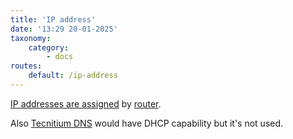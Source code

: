 ```yaml
---
title: 'IP address'
date: '13:29 20-01-2025'
taxonomy:
    category:
        - docs
routes:
    default: /ip-address
---
```


[IP addresses are assigned](/dhcp) by [router](/routers).

Also [Tecnitium DNS](/technitium-dns) would have DHCP capability but it's not used.